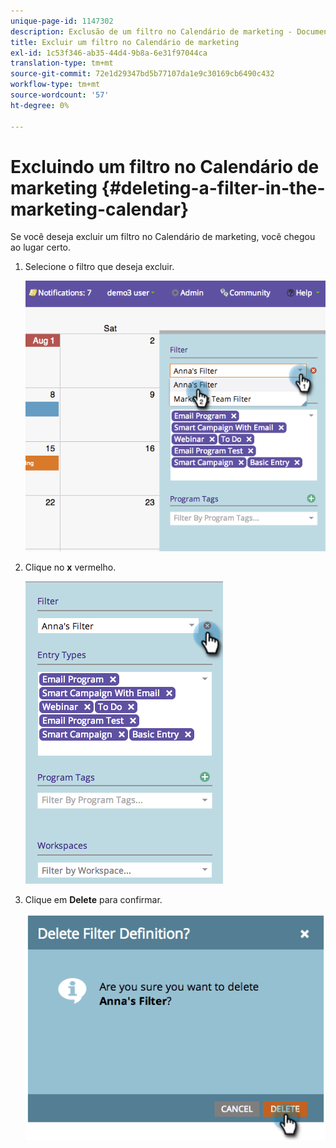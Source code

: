 ```yaml
---
unique-page-id: 1147302
description: Exclusão de um filtro no Calendário de marketing - Documentos do Marketo - Documentação do produto
title: Excluir um filtro no Calendário de marketing
exl-id: 1c53f346-ab35-44d4-9b8a-6e31f97044ca
translation-type: tm+mt
source-git-commit: 72e1d29347bd5b77107da1e9c30169cb6490c432
workflow-type: tm+mt
source-wordcount: '57'
ht-degree: 0%

---
```


# Excluindo um filtro no Calendário de marketing {#deleting-a-filter-in-the-marketing-calendar}

Se você deseja excluir um filtro no Calendário de marketing, você chegou ao lugar certo.

1. Selecione o filtro que deseja excluir.

   ![](assets/image2014-9-24-11-3a27-3a32.png)

1. Clique no **x** vermelho.

   ![](assets/image2014-9-24-11-3a27-3a36.png)

1. Clique em **Delete** para confirmar.

   ![](assets/image2014-9-24-11-3a27-3a42.png)

